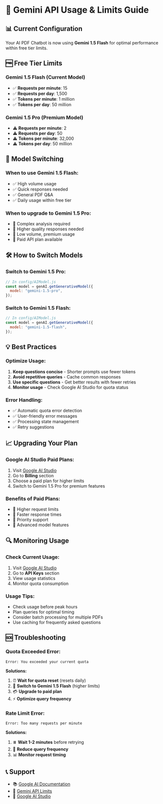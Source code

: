 # 🚀 Gemini API Usage & Limits Guide

## 📊 Current Configuration

Your AI PDF Chatbot is now using **Gemini 1.5 Flash** for optimal performance within free tier limits.

## 🆓 Free Tier Limits

### **Gemini 1.5 Flash (Current Model)**
- ✅ **Requests per minute**: 15
- ✅ **Requests per day**: 1,500
- ✅ **Tokens per minute**: 1 million
- ✅ **Tokens per day**: 50 million

### **Gemini 1.5 Pro (Premium Model)**
- ⚠️ **Requests per minute**: 2
- ⚠️ **Requests per day**: 50
- ⚠️ **Tokens per minute**: 32,000
- ⚠️ **Tokens per day**: 50 million

## 🔄 Model Switching

### **When to use Gemini 1.5 Flash:**
- ✅ High volume usage
- ✅ Quick responses needed
- ✅ General PDF Q&A
- ✅ Daily usage within free tier

### **When to upgrade to Gemini 1.5 Pro:**
- 🎯 Complex analysis required
- 🎯 Higher quality responses needed
- 🎯 Low volume, premium usage
- 🎯 Paid API plan available

## 🛠️ How to Switch Models

### **Switch to Gemini 1.5 Pro:**
```javascript
// In config/AIModel.js
const model = genAI.getGenerativeModel({
  model: "gemini-1.5-pro",
});
```

### **Switch to Gemini 1.5 Flash:**
```javascript
// In config/AIModel.js
const model = genAI.getGenerativeModel({
  model: "gemini-1.5-flash",
});
```

## 💡 Best Practices

### **Optimize Usage:**
1. **Keep questions concise** - Shorter prompts use fewer tokens
2. **Avoid repetitive queries** - Cache common responses
3. **Use specific questions** - Get better results with fewer retries
4. **Monitor usage** - Check Google AI Studio for quota status

### **Error Handling:**
- ✅ Automatic quota error detection
- ✅ User-friendly error messages
- ✅ Processing state management
- ✅ Retry suggestions

## 📈 Upgrading Your Plan

### **Google AI Studio Paid Plans:**
1. Visit [Google AI Studio](https://aistudio.google.com/)
2. Go to **Billing** section
3. Choose a paid plan for higher limits
4. Switch to Gemini 1.5 Pro for premium features

### **Benefits of Paid Plans:**
- 🚀 Higher request limits
- 🚀 Faster response times
- 🚀 Priority support
- 🚀 Advanced model features

## 🔍 Monitoring Usage

### **Check Current Usage:**
1. Visit [Google AI Studio](https://aistudio.google.com/)
2. Go to **API Keys** section
3. View usage statistics
4. Monitor quota consumption

### **Usage Tips:**
- Check usage before peak hours
- Plan queries for optimal timing
- Consider batch processing for multiple PDFs
- Use caching for frequently asked questions

## 🆘 Troubleshooting

### **Quota Exceeded Error:**
```
Error: You exceeded your current quota
```

**Solutions:**
1. ⏰ **Wait for quota reset** (resets daily)
2. 🔄 **Switch to Gemini 1.5 Flash** (higher limits)
3. 💳 **Upgrade to paid plan**
4. ⚡ **Optimize query frequency**

### **Rate Limit Error:**
```
Error: Too many requests per minute
```

**Solutions:**
1. ⏸️ **Wait 1-2 minutes** before retrying
2. 🐌 **Reduce query frequency**
3. 📊 **Monitor request timing**

## 📞 Support

- 📚 [Google AI Documentation](https://ai.google.dev/docs)
- 🎯 [Gemini API Limits](https://ai.google.dev/gemini-api/docs/rate-limits)
- 💬 [Google AI Studio](https://aistudio.google.com/)

